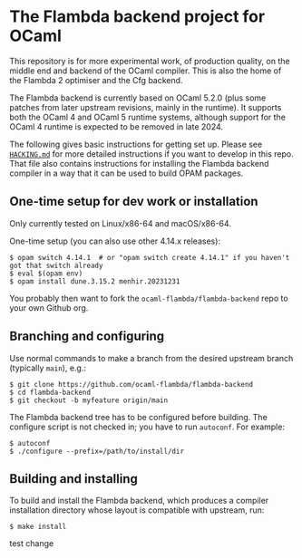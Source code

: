 # The Flambda backend project for OCaml

This repository is for more experimental work, of production quality, on the middle end
and backend of the OCaml compiler.
This is also the home of the Flambda 2 optimiser and the Cfg backend.

The Flambda backend is currently based on OCaml 5.2.0 (plus some patches from later
upstream revisions, mainly in the runtime).  It supports both the OCaml 4 and OCaml 5
runtime systems, although support for the OCaml 4 runtime is expected to be removed
in late 2024.

The following gives basic instructions for getting set up.  Please see
[`HACKING.md`](HACKING.md) for more detailed instructions if you want to develop in this repo.
That file also contains instructions for installing the Flambda backend compiler in a way
that it can be used to build OPAM packages.

## One-time setup for dev work or installation

Only currently tested on Linux/x86-64 and macOS/x86-64.

One-time setup (you can also use other 4.14.x releases):
```
$ opam switch 4.14.1  # or "opam switch create 4.14.1" if you haven't got that switch already
$ eval $(opam env)
$ opam install dune.3.15.2 menhir.20231231
```

You probably then want to fork the `ocaml-flambda/flambda-backend` repo to your own Github org.

## Branching and configuring

Use normal commands to make a branch from the desired upstream branch (typically `main`), e.g.:
```
$ git clone https://github.com/ocaml-flambda/flambda-backend
$ cd flambda-backend
$ git checkout -b myfeature origin/main
```

The Flambda backend tree has to be configured before building.  The configure script is not checked
in; you have to run `autoconf`.  For example:
```
$ autoconf
$ ./configure --prefix=/path/to/install/dir
```

## Building and installing

To build and install the Flambda backend, which produces a compiler installation directory whose
layout is compatible with upstream, run:
```
$ make install
```
test change
